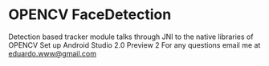 # OPENCV FaceDetection
Detection based tracker module talks through JNI to the native libraries of OPENCV
Set up Android Studio 2.0 Preview 2
For any questions email me at eduardo.www@gmail.com
